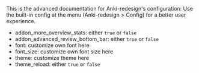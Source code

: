 This is the advanced documentation for Anki-redesign's configuration:
Use the built-in config at the menu (Anki-redesign > Config) for a better user experience.

- addon_more_overview_stats: either `true` or `false`
- addon_advanced_review_bottom_bar: either `true` or `false`
- font: customize own font here
- font_size: customize own font size here
- theme: customize theme here
- theme_reload: either `true` or `false`
